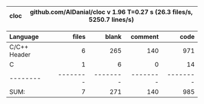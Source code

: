 cloc|github.com/AlDanial/cloc v 1.96  T=0.27 s (26.3 files/s, 5250.7 lines/s)
--- | ---

Language|files|blank|comment|code
:-------|-------:|-------:|-------:|-------:
C/C++ Header|6|265|140|971
C|1|6|0|14
--------|--------|--------|--------|--------
SUM:|7|271|140|985
